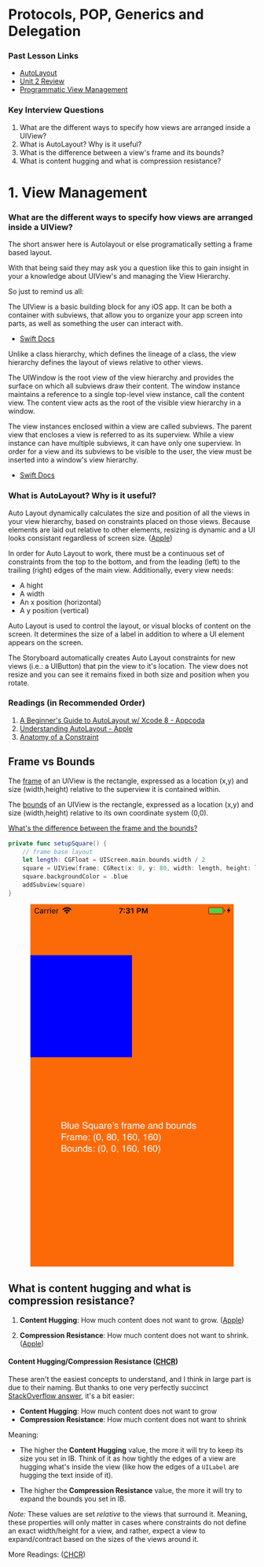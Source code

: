 # Protocols, POP, Generics and Delegation

### Past Lesson Links

- [AutoLayout](https://github.com/C4Q/AC-iOS/blob/7a2f6e717f55a6b8a83e027324dac148eefe0396/lessons/unit2/AutoLayout/README.md)
- [Unit 2 Review](https://github.com/C4Q/AC-iOS/blob/8abefac66b598856f79d0153ff7506a3f474ce3a/lessons/unit2/Unit%202%20Review/README.md)
- [Programmatic View Management](https://github.com/C4Q/AC-iOS/blob/7cbddbbff51de55a7e98597bd96078079e6c5375/lessons/unit4/Programmatic-View-Management/README.md)

### Key Interview Questions

1. What are the different ways to specify how views are arranged inside a UIView?
2. What is AutoLayout? Why is it useful?
3. What is the difference between a view's frame and its bounds?
4. What is content hugging and what is compression resistance?

# 1. View Management

### What are the different ways to specify how views are arranged inside a UIView?

The short answer here is Autolayout or else programatically setting a frame based layout.  

With that being said they may ask you a question like this to gain insight in your a knowledge about UIView's and managing the View Hierarchy.

So just to remind us all:

The UIView is a basic building block for any iOS app. It can be both a container with subviews, that allow you to organize your app screen into parts, as well as something the user can interact with.

 - [Swift Docs](https://developer.apple.com/documentation/uikit/uiview)

Unlike a class hierarchy, which defines the lineage of a class, the view hierarchy defines the layout of views relative to other views.

The UIWindow is the root view of the view hierarchy and provides the surface on which all subviews draw their content. The window instance maintains a reference to a single top-level view instance, call the content view. The content view acts as the root of the visible view hierarchy in a window.

 The view instances enclosed within a view are called subviews. The parent view that encloses a view is referred to as its superview. While a view instance can have multiple subviews, it can have only one superview. In order for a view and its subviews to be visible to the user, the view must be inserted into a window's view hierarchy.

 - [Swift Docs](https://developer.apple.com/library/content/documentation/WindowsViews/Conceptual/ViewPG_iPhoneOS/WindowsandViews/WindowsandViews.html)

### What is AutoLayout? Why is it useful?

Auto Layout dynamically calculates the size and position of all the views in your view hierarchy, based on constraints placed on those views. Because elements are laid out relative to other elements, resizing is dynamic and a UI looks consistant regardless of screen size. ([Apple](https://developer.apple.com/library/content/documentation/UserExperience/Conceptual/AutolayoutPG/index.html))

In order for Auto Layout to work, there must be a continuous set of constraints from the top to the bottom, and from the leading (left) to the trailing (right) edges of the main view. Additionally, every view needs:
- A hight
- A width
- An x position (horizontal)
- A y position (vertical)


Auto Layout is used to control the layout, or visual blocks of content on the screen. It determines the size of a label in addition to where a UI element appears on the screen.

The Storyboard automatically creates Auto Layout constraints for new views (i.e.: a UIButton) that pin the view to it's location. The view does not resize and you can see it remains fixed in both size and position when you rotate. 

### Readings (in Recommended Order)
1. [A Beginner's Guide to AutoLayout w/ Xcode 8 - Appcoda](http://www.appcoda.com/auto-layout-guide/)
2. [Understanding AutoLayout - Apple](https://developer.apple.com/library/content/documentation/UserExperience/Conceptual/AutolayoutPG/index.html#//apple_ref/doc/uid/TP40010853-CH7-SW1)
  1. [Anatomy of a Constraint](https://developer.apple.com/library/content/documentation/UserExperience/Conceptual/AutolayoutPG/AnatomyofaConstraint.html#//apple_ref/doc/uid/TP40010853-CH9-SW1)


## Frame vs Bounds 
The [frame](https://developer.apple.com/documentation/uikit/uiview/1622621-frame) of an UIView is the rectangle, expressed as a location (x,y) and size (width,height) relative to the superview it is contained within.

The [bounds](https://developer.apple.com/documentation/uikit/uiview/1622580-bounds) of an UIView is the rectangle, expressed as a location (x,y) and size (width,height) relative to its own coordinate system (0,0).

[What's the difference between the frame and the bounds?](https://stackoverflow.com/questions/1210047/cocoa-whats-the-difference-between-the-frame-and-the-bounds)  

```swift 
private func setupSquare() {
    // frame base layout
    let length: CGFloat = UIScreen.main.bounds.width / 2
    square = UIView(frame: CGRect(x: 0, y: 80, width: length, height: length))
    square.backgroundColor = .blue
    addSubview(square)
}
```

<p align="center">
<img src="https://github.com/C4Q/AC-iOS/blob/master/lessons/unit4/Programmatic-View-Management/Images/frame-vs-bounds.png" width="414" height="736" />
</p>


## What is content hugging and what is compression resistance?

1. **Content Hugging**: How much content does not want to grow. ([Apple](https://developer.apple.com/library/content/documentation/UserExperience/Conceptual/AutolayoutPG/WorkingwithConstraintsinInterfaceBuidler.html#//apple_ref/doc/uid/TP40010853-CH10-SW2))

2. **Compression Resistance**: How much content does not want to shrink. ([Apple](https://developer.apple.com/library/content/documentation/UserExperience/Conceptual/AutolayoutPG/WorkingwithConstraintsinInterfaceBuidler.html#//apple_ref/doc/uid/TP40010853-CH10-SW2))

#### Content Hugging/Compression Resistance ([CHCR](https://developer.apple.com/library/content/documentation/UserExperience/Conceptual/AutolayoutPG/WorkingwithConstraintsinInterfaceBuidler.html#//apple_ref/doc/uid/TP40010853-CH10-SW2))
These aren't the easiest concepts to understand, and I think in large part is due to their naming. But thanks to one very perfectly succinct [StackOverflow answer](http://stackoverflow.com/a/16281229/3833368), it's a bit easier:

- **Content Hugging**: How much content does not want to grow
- **Compression Resistance**: How much content does not want to shrink

Meaning:
- The higher the **Content Hugging** value, the more it will try to keep its size you set in IB. Think of it as how tightly the edges of a view are hugging what's inside the view (like how the edges of a `UILabel` are hugging the text inside of it).

- The higher the **Compression Resistance** value, the more it will try to expand the bounds you set in IB.

*Note:* These values are set *relative* to the views that surround it. Meaning, these properties will only matter in cases where constraints do not define an exact width/height for a view, and rather, expect a view to expand/contract based on the sizes of the views around it.

More Readings:
([CHCR](https://medium.com/@abhimuralidharan/ios-content-hugging-and-content-compression-resistance-priorities-476fb5828ef))


